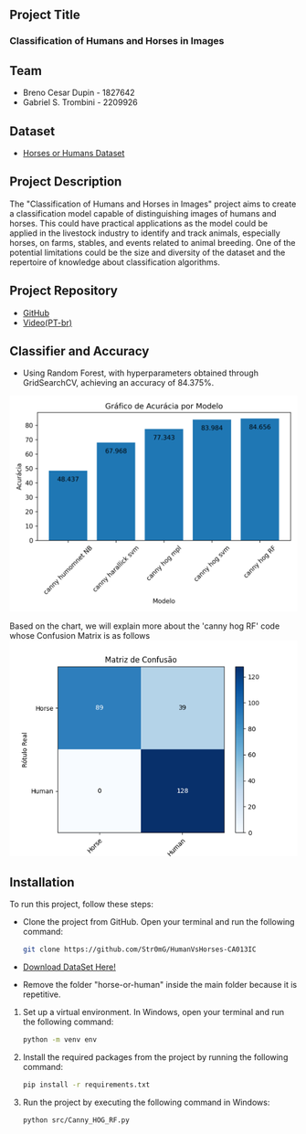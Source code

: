 ## Project Title

### Classification of Humans and Horses in Images

## Team

- Breno Cesar Dupin - 1827642
- Gabriel S. Trombini - 2209926

## Dataset

- [Horses or Humans Dataset](https://www.kaggle.com/sanikamal/horses-or-humans-dataset)

## Project Description

The "Classification of Humans and Horses in Images" project aims to create a classification model capable of distinguishing images of humans and horses. This could have practical applications as the model could be applied in the livestock industry to identify and track animals, especially horses, on farms, stables, and events related to animal breeding. One of the potential limitations could be the size and diversity of the dataset and the repertoire of knowledge about classification algorithms.

## Project Repository

- [GitHub](https://github.com/Str0mG/HumanVsHorses-CA013IC)
- [Video(PT-br)](https://drive.google.com/file/d/15BFsliGAEfBtdO-s8K7THxhgNXONJPtn/view?usp=sharing)

## Classifier and Accuracy

- Using Random Forest, with hyperparameters obtained through GridSearchCV, achieving an accuracy of 84.375%.

![Accuracy](https://github.com/Str0mG/HumanVsHorses-CA013IC/blob/main/results/GraficoAcuracia.png?raw=true)

Based on the chart, we will explain more about the 'canny hog RF' code whose Confusion Matrix is as follows
![Confusion Matrix](https://github.com/Str0mG/HumanVsHorses-CA013IC/blob/main/results/Canny_HOG_RF.png?raw=true)

## Installation

To run this project, follow these steps:

- Clone the project from GitHub. Open your terminal and run the following command:

  ```bash
  git clone https://github.com/Str0mG/HumanVsHorses-CA013IC
  ```

- [Download DataSet Here!](https://www.kaggle.com/datasets/sanikamal/horses-or-humans-dataset)

- Remove the folder "horse-or-human" inside the main folder because it is repetitive.

1. Set up a virtual environment. In Windows, open your terminal and run the following command:

   ```bash
   python -m venv env
   ```

2. Install the required packages from the project by running the following command:

   ```bash
   pip install -r requirements.txt
   ```

3. Run the project by executing the following command in Windows:

   ```bash
   python src/Canny_HOG_RF.py
   ```
